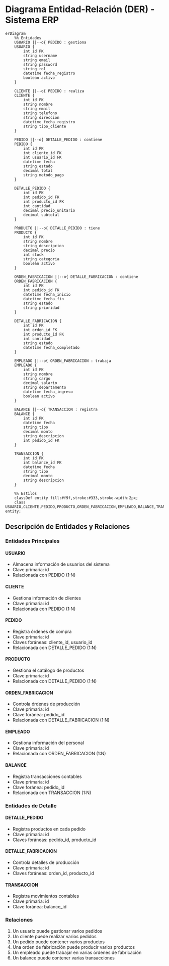# Diagrama Entidad-Relación (DER) - Sistema ERP

```mermaid
erDiagram
    %% Entidades
    USUARIO ||--o{ PEDIDO : gestiona
    USUARIO {
        int id PK
        string username
        string email
        string password
        string rol
        datetime fecha_registro
        boolean activo
    }

    CLIENTE ||--o{ PEDIDO : realiza
    CLIENTE {
        int id PK
        string nombre
        string email
        string telefono
        string direccion
        datetime fecha_registro
        string tipo_cliente
    }

    PEDIDO ||--o{ DETALLE_PEDIDO : contiene
    PEDIDO {
        int id PK
        int cliente_id FK
        int usuario_id FK
        datetime fecha
        string estado
        decimal total
        string metodo_pago
    }

    DETALLE_PEDIDO {
        int id PK
        int pedido_id FK
        int producto_id FK
        int cantidad
        decimal precio_unitario
        decimal subtotal
    }

    PRODUCTO ||--o{ DETALLE_PEDIDO : tiene
    PRODUCTO {
        int id PK
        string nombre
        string descripcion
        decimal precio
        int stock
        string categoria
        boolean activo
    }

    ORDEN_FABRICACION ||--o{ DETALLE_FABRICACION : contiene
    ORDEN_FABRICACION {
        int id PK
        int pedido_id FK
        datetime fecha_inicio
        datetime fecha_fin
        string estado
        string prioridad
    }

    DETALLE_FABRICACION {
        int id PK
        int orden_id FK
        int producto_id FK
        int cantidad
        string estado
        datetime fecha_completado
    }

    EMPLEADO ||--o{ ORDEN_FABRICACION : trabaja
    EMPLEADO {
        int id PK
        string nombre
        string cargo
        decimal salario
        string departamento
        datetime fecha_ingreso
        boolean activo
    }

    BALANCE ||--o{ TRANSACCION : registra
    BALANCE {
        int id PK
        datetime fecha
        string tipo
        decimal monto
        string descripcion
        int pedido_id FK
    }

    TRANSACCION {
        int id PK
        int balance_id FK
        datetime fecha
        string tipo
        decimal monto
        string descripcion
    }

    %% Estilos
    classDef entity fill:#f9f,stroke:#333,stroke-width:2px;
    class USUARIO,CLIENTE,PEDIDO,PRODUCTO,ORDEN_FABRICACION,EMPLEADO,BALANCE,TRANSACCION,DETALLE_PEDIDO,DETALLE_FABRICACION entity;
```

## Descripción de Entidades y Relaciones

### Entidades Principales

#### USUARIO
- Almacena información de usuarios del sistema
- Clave primaria: id
- Relacionada con PEDIDO (1:N)

#### CLIENTE
- Gestiona información de clientes
- Clave primaria: id
- Relacionada con PEDIDO (1:N)

#### PEDIDO
- Registra órdenes de compra
- Clave primaria: id
- Claves foráneas: cliente_id, usuario_id
- Relacionada con DETALLE_PEDIDO (1:N)

#### PRODUCTO
- Gestiona el catálogo de productos
- Clave primaria: id
- Relacionada con DETALLE_PEDIDO (1:N)

#### ORDEN_FABRICACION
- Controla órdenes de producción
- Clave primaria: id
- Clave foránea: pedido_id
- Relacionada con DETALLE_FABRICACION (1:N)

#### EMPLEADO
- Gestiona información del personal
- Clave primaria: id
- Relacionada con ORDEN_FABRICACION (1:N)

#### BALANCE
- Registra transacciones contables
- Clave primaria: id
- Clave foránea: pedido_id
- Relacionada con TRANSACCION (1:N)

### Entidades de Detalle

#### DETALLE_PEDIDO
- Registra productos en cada pedido
- Clave primaria: id
- Claves foráneas: pedido_id, producto_id

#### DETALLE_FABRICACION
- Controla detalles de producción
- Clave primaria: id
- Claves foráneas: orden_id, producto_id

#### TRANSACCION
- Registra movimientos contables
- Clave primaria: id
- Clave foránea: balance_id

### Relaciones
1. Un usuario puede gestionar varios pedidos
2. Un cliente puede realizar varios pedidos
3. Un pedido puede contener varios productos
4. Una orden de fabricación puede producir varios productos
5. Un empleado puede trabajar en varias órdenes de fabricación
6. Un balance puede contener varias transacciones 